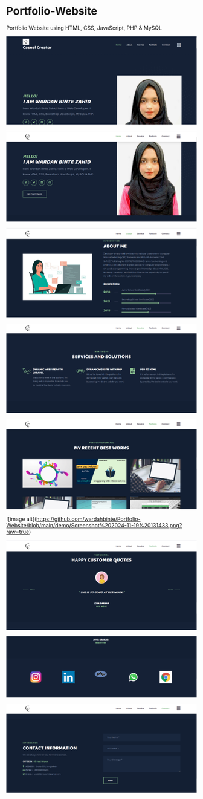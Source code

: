 # Portfolio-Website
Portfolio Website using HTML, CSS, JavaScript, PHP &amp; MySQL

![image alt](https://github.com/wardahbinte/Portfolio-Website/blob/main/demo/Screenshot%202024-11-19%20131341.png?raw=true)

![image alt](https://github.com/wardahbinte/Portfolio-Website/blob/main/demo/Screenshot%202024-11-19%20131353.png?raw=true)

![image alt](https://github.com/wardahbinte/Portfolio-Website/blob/main/demo/Screenshot%202024-11-19%20131402.png?raw=true)

![image alt](https://github.com/wardahbinte/Portfolio-Website/blob/main/demo/Screenshot%202024-11-19%20131413.png?raw=true)

![image alt](https://github.com/wardahbinte/Portfolio-Website/blob/main/demo/Screenshot%202024-11-19%20131423.png?raw=true)

![image alt[(https://github.com/wardahbinte/Portfolio-Website/blob/main/demo/Screenshot%202024-11-19%20131433.png?raw=true)

![image alt](https://github.com/wardahbinte/Portfolio-Website/blob/main/demo/Screenshot%202024-11-19%20131439.png?raw=true)

![image alt](https://github.com/wardahbinte/Portfolio-Website/blob/main/demo/Screenshot%202024-11-19%20131447.png?raw=true)

![image alt](https://github.com/wardahbinte/Portfolio-Website/blob/main/demo/Screenshot%202024-11-19%20131455.png?raw=true)
